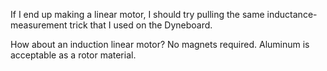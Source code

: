 If I end up making a linear motor, I should try pulling the same inductance-measurement trick that I used on the Dyneboard.

How about an induction linear motor? No magnets required. Aluminum is acceptable as a rotor material.
